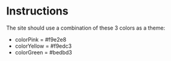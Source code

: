 # Instructions

The site should use a combination of these 3 colors as a theme:

- colorPink = #f9e2e8
- colorYellow = #f9edc3
- colorGreen = #bedbd3
